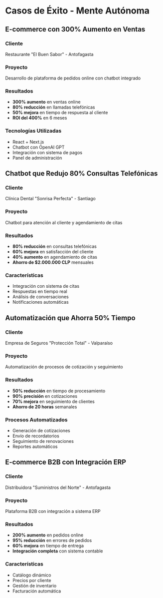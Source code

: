 # Casos de Éxito - Mente Autónoma

## E-commerce con 300% Aumento en Ventas
### Cliente
Restaurante "El Buen Sabor" - Antofagasta

### Proyecto
Desarrollo de plataforma de pedidos online con chatbot integrado

### Resultados
- **300% aumento** en ventas online
- **80% reducción** en llamadas telefónicas
- **50% mejora** en tiempo de respuesta al cliente
- **ROI del 400%** en 6 meses

### Tecnologías Utilizadas
- React + Next.js
- Chatbot con OpenAI GPT
- Integración con sistema de pagos
- Panel de administración

## Chatbot que Redujo 80% Consultas Telefónicas
### Cliente
Clínica Dental "Sonrisa Perfecta" - Santiago

### Proyecto
Chatbot para atención al cliente y agendamiento de citas

### Resultados
- **80% reducción** en consultas telefónicas
- **60% mejora** en satisfacción del cliente
- **40% aumento** en agendamiento de citas
- **Ahorro de $2.000.000 CLP** mensuales

### Características
- Integración con sistema de citas
- Respuestas en tiempo real
- Análisis de conversaciones
- Notificaciones automáticas

## Automatización que Ahorra 50% Tiempo
### Cliente
Empresa de Seguros "Protección Total" - Valparaíso

### Proyecto
Automatización de procesos de cotización y seguimiento

### Resultados
- **50% reducción** en tiempo de procesamiento
- **90% precisión** en cotizaciones
- **70% mejora** en seguimiento de clientes
- **Ahorro de 20 horas** semanales

### Procesos Automatizados
- Generación de cotizaciones
- Envío de recordatorios
- Seguimiento de renovaciones
- Reportes automáticos

## E-commerce B2B con Integración ERP
### Cliente
Distribuidora "Suministros del Norte" - Antofagasta

### Proyecto
Plataforma B2B con integración a sistema ERP

### Resultados
- **200% aumento** en pedidos online
- **95% reducción** en errores de pedidos
- **60% mejora** en tiempo de entrega
- **Integración completa** con sistema contable

### Características
- Catálogo dinámico
- Precios por cliente
- Gestión de inventario
- Facturación automática
